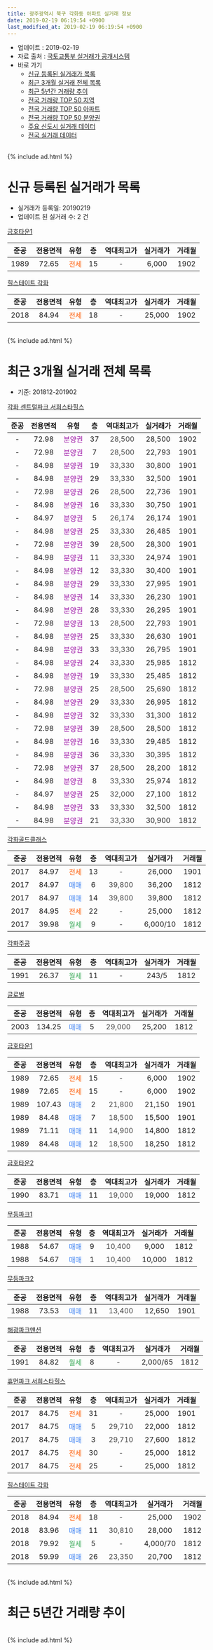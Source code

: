 ```yaml
---
title: 광주광역시 북구 각화동 아파트 실거래 정보
date: 2019-02-19 06:19:54 +0900
last_modified_at: 2019-02-19 06:19:54 +0900
---
```


* 업데이트 : 2019-02-19
* 자료 출처 : [국토교통부 실거래가 공개시스템](http://rt.molit.go.kr)
* 바로 가기
    * [신규 등록된 실거래가 목록](#신규-등록된-실거래가-목록)
    * [최근 3개월 실거래 전체 목록](#최근-3개월-실거래-전체-목록)
    * [최근 5년간 거래량 추이](#최근-5년간-거래량-추이)
    * [전국 거래량 TOP 50 지역](https://ayogom.github.io/apt-trade-info/최근-3개월-전국에서-가장-거래가-많이-발생한-지역)
    * [전국 거래량 TOP 50 아파트](https://ayogom.github.io/apt-trade-info/최근-3개월-전국에서-가장-거래가-많이-발생한-아파트)
    * [전국 거래량 TOP 50 분양권](https://ayogom.github.io/apt-trade-info/최근-3개월-전국에서-가장-거래가-많이-발생한-분양권)
    * [주요 신도시 실거래 데이터](https://ayogom.github.io/apt-trade-info/주요-신도시)
    * [전국 실거래 데이터](https://ayogom.github.io/apt-trade-info/전국)
<br>
{% include ad.html %}
<br>

# 신규 등록된 실거래가 목록
* 실거래가 등록일: 20190219
* 업데이트 된 실거래 수: 2 건


[금호타운1](https://search.naver.com/search.naver?query=%EA%B4%91%EC%A3%BC%EA%B4%91%EC%97%AD%EC%8B%9C+%EB%B6%81%EA%B5%AC+%EA%B0%81%ED%99%94%EB%8F%99+%EA%B8%88%ED%98%B8%ED%83%80%EC%9A%B41)

|준공|전용면적|유형|층|역대최고가|실거래가|거래월|
|:---:|:---:|:---:|:---:|:---:|:---:|:---:|
|1989|72.65|<span style="color:#ff5a00">전세</span>|15|<span style="color:#444444">-</span>|6,000|1902|

[힐스테이트 각화](https://search.naver.com/search.naver?query=%EA%B4%91%EC%A3%BC%EA%B4%91%EC%97%AD%EC%8B%9C+%EB%B6%81%EA%B5%AC+%EA%B0%81%ED%99%94%EB%8F%99+%ED%9E%90%EC%8A%A4%ED%85%8C%EC%9D%B4%ED%8A%B8+%EA%B0%81%ED%99%94)

|준공|전용면적|유형|층|역대최고가|실거래가|거래월|
|:---:|:---:|:---:|:---:|:---:|:---:|:---:|
|2018|84.94|<span style="color:#ff5a00">전세</span>|18|<span style="color:#444444">-</span>|25,000|1902|


<br>
{% include ad.html %}
<br>

# 최근 3개월 실거래 전체 목록
* 기준: 201812-201902


[각화 센트럴파크 서희스타힐스](https://search.naver.com/search.naver?query=%EA%B4%91%EC%A3%BC%EA%B4%91%EC%97%AD%EC%8B%9C+%EB%B6%81%EA%B5%AC+%EA%B0%81%ED%99%94%EB%8F%99+%EA%B0%81%ED%99%94+%EC%84%BC%ED%8A%B8%EB%9F%B4%ED%8C%8C%ED%81%AC+%EC%84%9C%ED%9D%AC%EC%8A%A4%ED%83%80%ED%9E%90%EC%8A%A4)

|준공|전용면적|유형|층|역대최고가|실거래가|거래월|
|:---:|:---:|:---:|:---:|:---:|:---:|:---:|
|-|72.98|<span style="color:#9C11A5">분양권</span>|37|<span style="color:#444444">28,500</span>|28,500|1902|
|-|72.98|<span style="color:#9C11A5">분양권</span>|7|<span style="color:#444444">28,500</span>|22,793|1901|
|-|84.98|<span style="color:#9C11A5">분양권</span>|19|<span style="color:#444444">33,330</span>|30,800|1901|
|-|84.98|<span style="color:#9C11A5">분양권</span>|29|<span style="color:#444444">33,330</span>|32,500|1901|
|-|72.98|<span style="color:#9C11A5">분양권</span>|26|<span style="color:#444444">28,500</span>|22,736|1901|
|-|84.98|<span style="color:#9C11A5">분양권</span>|16|<span style="color:#444444">33,330</span>|30,750|1901|
|-|84.97|<span style="color:#9C11A5">분양권</span>|5|<span style="color:#444444">26,174</span>|26,174|1901|
|-|84.98|<span style="color:#9C11A5">분양권</span>|25|<span style="color:#444444">33,330</span>|26,485|1901|
|-|72.98|<span style="color:#9C11A5">분양권</span>|39|<span style="color:#444444">28,500</span>|28,300|1901|
|-|84.98|<span style="color:#9C11A5">분양권</span>|11|<span style="color:#444444">33,330</span>|24,974|1901|
|-|84.98|<span style="color:#9C11A5">분양권</span>|12|<span style="color:#444444">33,330</span>|30,400|1901|
|-|84.98|<span style="color:#9C11A5">분양권</span>|29|<span style="color:#444444">33,330</span>|27,995|1901|
|-|84.98|<span style="color:#9C11A5">분양권</span>|14|<span style="color:#444444">33,330</span>|26,230|1901|
|-|84.98|<span style="color:#9C11A5">분양권</span>|28|<span style="color:#444444">33,330</span>|26,295|1901|
|-|72.98|<span style="color:#9C11A5">분양권</span>|13|<span style="color:#444444">28,500</span>|22,793|1901|
|-|84.98|<span style="color:#9C11A5">분양권</span>|25|<span style="color:#444444">33,330</span>|26,630|1901|
|-|84.98|<span style="color:#9C11A5">분양권</span>|33|<span style="color:#444444">33,330</span>|26,795|1901|
|-|84.98|<span style="color:#9C11A5">분양권</span>|24|<span style="color:#444444">33,330</span>|25,985|1812|
|-|84.98|<span style="color:#9C11A5">분양권</span>|19|<span style="color:#444444">33,330</span>|25,485|1812|
|-|72.98|<span style="color:#9C11A5">분양권</span>|25|<span style="color:#444444">28,500</span>|25,690|1812|
|-|84.98|<span style="color:#9C11A5">분양권</span>|29|<span style="color:#444444">33,330</span>|26,995|1812|
|-|84.98|<span style="color:#9C11A5">분양권</span>|32|<span style="color:#444444">33,330</span>|31,300|1812|
|-|72.98|<span style="color:#9C11A5">분양권</span>|39|<span style="color:#444444">28,500</span>|28,500|1812|
|-|84.98|<span style="color:#9C11A5">분양권</span>|16|<span style="color:#444444">33,330</span>|29,485|1812|
|-|84.98|<span style="color:#9C11A5">분양권</span>|36|<span style="color:#444444">33,330</span>|30,395|1812|
|-|72.98|<span style="color:#9C11A5">분양권</span>|37|<span style="color:#444444">28,500</span>|28,200|1812|
|-|84.98|<span style="color:#9C11A5">분양권</span>|8|<span style="color:#444444">33,330</span>|25,974|1812|
|-|84.97|<span style="color:#9C11A5">분양권</span>|25|<span style="color:#444444">32,000</span>|27,100|1812|
|-|84.98|<span style="color:#9C11A5">분양권</span>|33|<span style="color:#444444">33,330</span>|32,500|1812|
|-|84.98|<span style="color:#9C11A5">분양권</span>|21|<span style="color:#444444">33,330</span>|30,900|1812|

[각화골드클래스](https://search.naver.com/search.naver?query=%EA%B4%91%EC%A3%BC%EA%B4%91%EC%97%AD%EC%8B%9C+%EB%B6%81%EA%B5%AC+%EA%B0%81%ED%99%94%EB%8F%99+%EA%B0%81%ED%99%94%EA%B3%A8%EB%93%9C%ED%81%B4%EB%9E%98%EC%8A%A4)

|준공|전용면적|유형|층|역대최고가|실거래가|거래월|
|:---:|:---:|:---:|:---:|:---:|:---:|:---:|
|2017|84.97|<span style="color:#ff5a00">전세</span>|13|<span style="color:#444444">-</span>|26,000|1901|
|2017|84.97|<span style="color:#4285f3">매매</span>|6|<span style="color:#444444">39,800</span>|36,200|1812|
|2017|84.97|<span style="color:#4285f3">매매</span>|14|<span style="color:#444444">39,800</span>|39,800|1812|
|2017|84.95|<span style="color:#ff5a00">전세</span>|22|<span style="color:#444444">-</span>|25,000|1812|
|2017|39.98|<span style="color:#34a853">월세</span>|9|<span style="color:#444444">-</span>|6,000/10|1812|

[각화주공](https://search.naver.com/search.naver?query=%EA%B4%91%EC%A3%BC%EA%B4%91%EC%97%AD%EC%8B%9C+%EB%B6%81%EA%B5%AC+%EA%B0%81%ED%99%94%EB%8F%99+%EA%B0%81%ED%99%94%EC%A3%BC%EA%B3%B5)

|준공|전용면적|유형|층|역대최고가|실거래가|거래월|
|:---:|:---:|:---:|:---:|:---:|:---:|:---:|
|1991|26.37|<span style="color:#34a853">월세</span>|11|<span style="color:#444444">-</span>|243/5|1812|

[글로벌](https://search.naver.com/search.naver?query=%EA%B4%91%EC%A3%BC%EA%B4%91%EC%97%AD%EC%8B%9C+%EB%B6%81%EA%B5%AC+%EA%B0%81%ED%99%94%EB%8F%99+%EA%B8%80%EB%A1%9C%EB%B2%8C)

|준공|전용면적|유형|층|역대최고가|실거래가|거래월|
|:---:|:---:|:---:|:---:|:---:|:---:|:---:|
|2003|134.25|<span style="color:#4285f3">매매</span>|5|<span style="color:#444444">29,000</span>|25,200|1812|

[금호타운1](https://search.naver.com/search.naver?query=%EA%B4%91%EC%A3%BC%EA%B4%91%EC%97%AD%EC%8B%9C+%EB%B6%81%EA%B5%AC+%EA%B0%81%ED%99%94%EB%8F%99+%EA%B8%88%ED%98%B8%ED%83%80%EC%9A%B41)

|준공|전용면적|유형|층|역대최고가|실거래가|거래월|
|:---:|:---:|:---:|:---:|:---:|:---:|:---:|
|1989|72.65|<span style="color:#ff5a00">전세</span>|15|<span style="color:#444444">-</span>|6,000|1902|
|1989|72.65|<span style="color:#ff5a00">전세</span>|15|<span style="color:#444444">-</span>|6,000|1902|
|1989|107.43|<span style="color:#4285f3">매매</span>|2|<span style="color:#444444">21,800</span>|21,150|1901|
|1989|84.48|<span style="color:#4285f3">매매</span>|7|<span style="color:#444444">18,500</span>|15,500|1901|
|1989|71.11|<span style="color:#4285f3">매매</span>|11|<span style="color:#444444">14,900</span>|14,800|1812|
|1989|84.48|<span style="color:#4285f3">매매</span>|12|<span style="color:#444444">18,500</span>|18,250|1812|


<script async src="//pagead2.googlesyndication.com/pagead/js/adsbygoogle.js"></script>
<!-- 기본 -->
<ins class="adsbygoogle"
     style="display:block"
     data-ad-client="ca-pub-2446590836940007"
     data-ad-slot="1659523306"
     data-ad-format="auto"
     data-full-width-responsive="true"></ins>
<script>
(adsbygoogle = window.adsbygoogle || []).push({});
</script>


[금호타운2](https://search.naver.com/search.naver?query=%EA%B4%91%EC%A3%BC%EA%B4%91%EC%97%AD%EC%8B%9C+%EB%B6%81%EA%B5%AC+%EA%B0%81%ED%99%94%EB%8F%99+%EA%B8%88%ED%98%B8%ED%83%80%EC%9A%B42)

|준공|전용면적|유형|층|역대최고가|실거래가|거래월|
|:---:|:---:|:---:|:---:|:---:|:---:|:---:|
|1990|83.71|<span style="color:#4285f3">매매</span>|11|<span style="color:#444444">19,000</span>|19,000|1812|

[무등파크1](https://search.naver.com/search.naver?query=%EA%B4%91%EC%A3%BC%EA%B4%91%EC%97%AD%EC%8B%9C+%EB%B6%81%EA%B5%AC+%EA%B0%81%ED%99%94%EB%8F%99+%EB%AC%B4%EB%93%B1%ED%8C%8C%ED%81%AC1)

|준공|전용면적|유형|층|역대최고가|실거래가|거래월|
|:---:|:---:|:---:|:---:|:---:|:---:|:---:|
|1988|54.67|<span style="color:#4285f3">매매</span>|9|<span style="color:#444444">10,400</span>|9,000|1812|
|1988|54.67|<span style="color:#4285f3">매매</span>|1|<span style="color:#444444">10,400</span>|10,000|1812|

[무등파크2](https://search.naver.com/search.naver?query=%EA%B4%91%EC%A3%BC%EA%B4%91%EC%97%AD%EC%8B%9C+%EB%B6%81%EA%B5%AC+%EA%B0%81%ED%99%94%EB%8F%99+%EB%AC%B4%EB%93%B1%ED%8C%8C%ED%81%AC2)

|준공|전용면적|유형|층|역대최고가|실거래가|거래월|
|:---:|:---:|:---:|:---:|:---:|:---:|:---:|
|1988|73.53|<span style="color:#4285f3">매매</span>|11|<span style="color:#444444">13,400</span>|12,650|1901|

[해광파크맨션](https://search.naver.com/search.naver?query=%EA%B4%91%EC%A3%BC%EA%B4%91%EC%97%AD%EC%8B%9C+%EB%B6%81%EA%B5%AC+%EA%B0%81%ED%99%94%EB%8F%99+%ED%95%B4%EA%B4%91%ED%8C%8C%ED%81%AC%EB%A7%A8%EC%85%98)

|준공|전용면적|유형|층|역대최고가|실거래가|거래월|
|:---:|:---:|:---:|:---:|:---:|:---:|:---:|
|1991|84.82|<span style="color:#34a853">월세</span>|8|<span style="color:#444444">-</span>|2,000/65|1812|

[휴먼파크 서희스타힐스](https://search.naver.com/search.naver?query=%EA%B4%91%EC%A3%BC%EA%B4%91%EC%97%AD%EC%8B%9C+%EB%B6%81%EA%B5%AC+%EA%B0%81%ED%99%94%EB%8F%99+%ED%9C%B4%EB%A8%BC%ED%8C%8C%ED%81%AC+%EC%84%9C%ED%9D%AC%EC%8A%A4%ED%83%80%ED%9E%90%EC%8A%A4)

|준공|전용면적|유형|층|역대최고가|실거래가|거래월|
|:---:|:---:|:---:|:---:|:---:|:---:|:---:|
|2017|84.75|<span style="color:#ff5a00">전세</span>|31|<span style="color:#444444">-</span>|25,000|1901|
|2017|84.75|<span style="color:#4285f3">매매</span>|5|<span style="color:#444444">29,710</span>|22,000|1812|
|2017|84.75|<span style="color:#4285f3">매매</span>|3|<span style="color:#444444">29,710</span>|27,600|1812|
|2017|84.75|<span style="color:#ff5a00">전세</span>|30|<span style="color:#444444">-</span>|25,000|1812|
|2017|84.75|<span style="color:#ff5a00">전세</span>|25|<span style="color:#444444">-</span>|25,000|1812|

[힐스테이트 각화](https://search.naver.com/search.naver?query=%EA%B4%91%EC%A3%BC%EA%B4%91%EC%97%AD%EC%8B%9C+%EB%B6%81%EA%B5%AC+%EA%B0%81%ED%99%94%EB%8F%99+%ED%9E%90%EC%8A%A4%ED%85%8C%EC%9D%B4%ED%8A%B8+%EA%B0%81%ED%99%94)

|준공|전용면적|유형|층|역대최고가|실거래가|거래월|
|:---:|:---:|:---:|:---:|:---:|:---:|:---:|
|2018|84.94|<span style="color:#ff5a00">전세</span>|18|<span style="color:#444444">-</span>|25,000|1902|
|2018|83.96|<span style="color:#4285f3">매매</span>|11|<span style="color:#444444">30,810</span>|28,000|1812|
|2018|79.92|<span style="color:#34a853">월세</span>|5|<span style="color:#444444">-</span>|4,000/70|1812|
|2018|59.99|<span style="color:#4285f3">매매</span>|26|<span style="color:#444444">23,350</span>|20,700|1812|


<br>
{% include ad.html %}
<br>

# 최근 5년간 거래량 추이


<div style="width:100%;">
    <canvas id="deal_progress" height="200"></canvas>
</div>

<script>
new Chart(document.getElementById("deal_progress"), {
    type: 'line',
    data: {
        labels: ['201402','201403','201404','201405','201406','201407','201408','201409','201410','201411','201412','201501','201502','201503','201504','201505','201506','201507','201508','201509','201510','201511','201512','201601','201602','201603','201604','201605','201606','201607','201608','201609','201610','201611','201612','201701','201702','201703','201704','201705','201706','201707','201708','201709','201710','201711','201712','201801','201802','201803','201804','201805','201806','201807','201808','201809','201810','201811','201812','201901','201902'],
        datasets: [{
            label: '매매',
            pointRadius: 1,
            data: [12, 10, 10, 7, 9, 5, 8, 14, 5, 5, 7, 7, 7, 5, 10, 3, 7, 8, 8, 8, 11, 7, 6, 10, 9, 12, 7, 9, 9, 8, 9, 9, 5, 5, 8, 6, 7, 11, 9, 12, 15, 13, 11, 10, 13, 12, 7, 141, 69, 83, 74, 57, 28, 52, 57, 66, 90, 19, 25, 19, 1],
            borderColor: "rgba(255, 201, 14, 1)",
            backgroundColor: "rgba(255, 201, 14, 0.5)",
            fill: false,
            lineTension: 0
        },{
            label: '전월세',
            pointRadius: 1,
            data: [2, 0, 1, 2, 2, 3, 1, 1, 1, 2, 1, 1, 3, 1, 1, 2, 5, 0, 3, 4, 0, 1, 0, 4, 6, 2, 4, 2, 3, 0, 2, 1, 1, 2, 1, 1, 2, 4, 1, 3, 10, 28, 34, 21, 17, 18, 54, 68, 35, 26, 12, 6, 6, 14, 28, 37, 31, 15, 7, 2, 3],
            borderColor: "rgba(0, 141, 185, 1)",
            backgroundColor: "rgba(0, 141, 185, 0.5)",
            fill: false,
            lineTension: 0
        }
        ]
    },
    options: {
        responsive: true,
        title: {
            display: false
        },
        tooltips: {
            mode: 'index',
            intersect: false
        },
        hover: {
            mode: 'nearest',
            intersect: true
        },
        scales: {
            xAxes: [{
                display: true,
                scaleLabel: {
                    display: true,
                    labelString: '년/월'
                }
            }],
            yAxes: [{
                display: true,
                ticks: {
                    suggestedMin: 0,
                },
                scaleLabel: {
                    display: true,
                    labelString: '실거래 수'
                }
            }]
        }
    }
});

</script>


<br>
{% include ad.html %}
<br>

